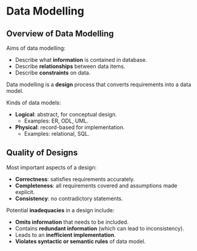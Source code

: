 # Data Modelling
## Overview of Data Modelling
Aims of data modelling:
- Describe what **information** is contained in database.
- Describe **relationships** between data items.
- Describe **constraints** on data.

Data modelling is a **design** process that converts requirements into a data model.

Kinds of data models:
- **Logical**: abstract, for conceptual design.
    - Examples: ER, ODL, UML.
- **Physical**: record-based for implementation.
    - Examples: relational, SQL.

## Quality of Designs
Most important aspects of a design:
- **Correctness**: satisfies requirements accurately.
- **Completeness**: all requirements covered and assumptions made explicit.
- **Consistency**: no contradictory statements.

Potential **inadequacies** in a design include:
- **Omits information** that needs to be included.
- Contains **redundant information** (which can lead to inconsistency).
- Leads to an **inefficient implementation**.
- **Violates syntactic or semantic rules** of data model.